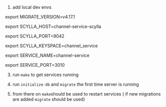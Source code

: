 1. add local dev envs
   
export MIGRATE_VERSION=v4.17.1

export SCYLLA_HOST=channel-service-scylla

export SCYLLA_PORT=9042

export SCYLLA_KEYSPACE=channel_service

export SERVICE_NAME=channel-service

export SERVICE_PORT=3010

3. run `make` to get services running 

4. run `initialize-db` and `migrate` the first time server is running

5. from there on `make`should be used to restart services
( if new migrations are added `migrate` should be used)
